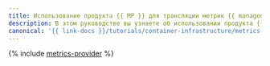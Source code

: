 ```yaml
---
title: Использование продукта {{ MP }} для трансляции метрик {{ managed-k8s-full-name }}
description: В этом руководстве вы узнаете об использовании продукта {{ MP }} для трансляции метрик {{ managed-k8s-name }}.
canonical: '{{ link-docs }}/tutorials/container-infrastructure/metrics-provider'
---
```


{% include [metrics-provider](../../_tutorials/k8s/metrics-provider.md) %}
